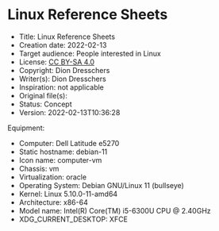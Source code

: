 # Linux Reference Sheets

* Title: Linux Reference Sheets
* Creation date:  2022-02-13
* Target audience: People interested in Linux
* License: [CC BY-SA 4.0](https://creativecommons.org/licenses/by-sa/4.0/)
* Copyright: Dion Dresschers
* Writer(s): Dion Dresschers
* Inspiration: not applicable
* Original file(s): 
* Status: Concept
* Version: 2022-02-13T10:36:28

Equipment: 

* Computer: Dell Latitude e5270
* Static hostname: debian-11
* Icon name: computer-vm
* Chassis: vm
* Virtualization: oracle
* Operating System: Debian GNU/Linux 11 (bullseye)
* Kernel: Linux 5.10.0-11-amd64
* Architecture: x86-64
* Model name: Intel(R) Core(TM) i5-6300U CPU @ 2.40GHz
* XDG_CURRENT_DESKTOP: XFCE

